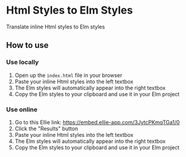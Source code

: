 # Html Styles to Elm Styles
Translate inline Html styles to Elm styles

## How to use

### Use locally
1. Open up the `index.html` file in your browser
2. Paste your inline Html styles into the left textbox
3. The Elm styles will automatically appear into the right textbox
4. Copy the Elm styles to your clipboard and use it in your Elm project

### Use online
1. Go to this Ellie link: https://embed.ellie-app.com/3JytcPKmqTGa1/0
2. Click the "Results" button
3. Paste your inline Html styles into the left textbox
4. The Elm styles will automatically appear into the right textbox
5. Copy the Elm styles to your clipboard and use it in your Elm project
